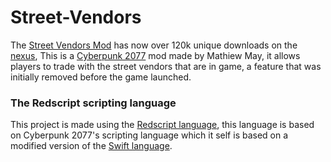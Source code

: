 # Street-Vendors
The [Street Vendors Mod](https://www.nexusmods.com/cyberpunk2077/mods/2894) has now over 120k unique downloads on the [nexus](https://www.nexusmods.com/cyberpunk2077/mods/2894), This is a [Cyberpunk 2077](https://www.cyberpunk.ne) mod made by Mathiew May, it allows players to trade with the street vendors that are in game, a feature that was initially removed before the game launched.

### The Redscript scripting language
This project is made using the [Redscript language](https://wiki.redmodding.org/redscript/), this language is based on Cyberpunk 2077's scripting language which it self is based on a modified version of the [Swift language](https://developer.apple.com/swift/).
